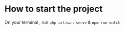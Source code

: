 # How to start the project 

On your terminal , run  ``` php artisan serve ``` & ``` npm run watch ```
